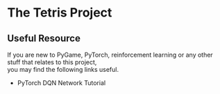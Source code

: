 # The Tetris Project

## Useful Resource

If you are new to PyGame, PyTorch, reinforcement learning
or any other stuff that relates to this project,  
you may find the following links useful.

- PyTorch DQN Network Tutorial
